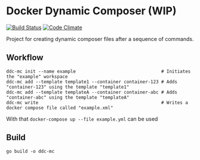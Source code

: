 # Docker Dynamic Composer (WIP)

[![Build Status](https://travis-ci.org/MarioCarrion/dynamic-docker-composer.svg?branch=master)](https://travis-ci.org/MarioCarrion/dynamic-docker-composer) [![Code Climate](https://codeclimate.com/github/MarioCarrion/dynamic-docker-composer/badges/gpa.svg)](https://codeclimate.com/github/MarioCarrion/dynamic-docker-composer)

Project for creating dynamic composer files after a sequence of commands.

## Workflow

```
ddc-mc init --name example                                # Initiates the "example" workspace
ddc-mc add --template template1 --container container-123 # Adds "container-123" using the template "template1"
ddc-mc add --template templateA --container container-abc # Adds "container-abc" using the template "templateA"
ddc-mc write                                              # Writes a docker compose file called "example.xml"
```

With that `docker-compose up --file example.yml` can be used

## Build

```go build -o ddc-mc```
